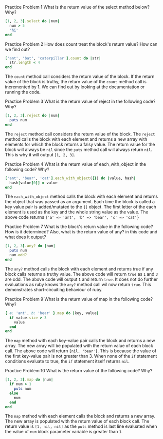 Practice Problem 1
What is the return value of the select method below? Why?

```ruby
[1, 2, 3].select do |num|
  num > 5
  'hi'
end
```
<!-- The return value of the above code is the array `[1, 2, 3]`. This is because the select method considers the return value of the block. The last line evaluated in the block is the string `'hi'` which has a truthy value. When the return value of the block in that iteration is truthy, the value passed to the block as an argument will be selected. That's why every element in the original array is included in the array returned by the `select` method call.  -->

Practice Problem 2
How does count treat the block's return value? How can we find out?

```ruby
['ant', 'bat', 'caterpillar'].count do |str|
  str.length < 4
end
```
The `count` method call considers the return value of the block. If the return value of the block is truthy, the return value of the `count` method call is incremented by 1. We can find out by looking at the documentation or running the code.  

Practice Problem 3
What is the return value of reject in the following code? Why?

```ruby
[1, 2, 3].reject do |num|
  puts num
end
```
The `reject` method call considers the return value of the block. The `reject` method calls the block with each element and returns a new array with elements for which the block returns a falsy value. The return value for the block will always be `nil` since the `puts` method call will always return `nil`. This is why it will output `[1, 2, 3]`. 

Practice Problem 4
What is the return value of each_with_object in the following code? Why?

```ruby
['ant', 'bear', 'cat'].each_with_object({}) do |value, hash|
  hash[value[0]] = value
end
```
The `each_with_object` method calls the block with each element and returns the object that was passed as an argument. Each time the block is called a key value pair is added/mutated to the `{}` object. The first letter of the each element is used as the key and the whole string value as the value. The above code returns `{'a' => 'ant', 'b' => 'bear', 'c' => 'cat'}`

Practice Problem 7
What is the block's return value in the following code? How is it determined? Also, what is the return value of any? in this code and what does it output?

```ruby
[1, 2, 3].any? do |num|
  puts num
  num.odd?
end
```
The `any?` method calls the block with each element and returns true if any block calls returns a truthy value. The above code will return `true` as `1` and `3` are odd. The above code will output `1` and return `true`. It does not do further evaluations as ruby knows the `any?` method call wil now return `true`. This demonstrates short-circuiting behaviour of ruby.

Practice Problem 9
What is the return value of map in the following code? Why?

```ruby
{ a: 'ant', b: 'bear' }.map do |key, value|
  if value.size > 3
    value
  end
end
```
The `map` method with each key-value pair calls the block and returns a new array. The new array will be populated with the return value of each block call. The above code will return `[nil, 'bear']`. This is because the value of the first key-value pair is not greater than 3. When none of the `if` statement conditions evaluate to true, the `if` statement itself returns `nil`. 

Practice Problem 10
What is the return value of the following code? Why?

```ruby
[1, 2, 3].map do |num|
  if num > 1
    puts num
  else
    num
  end
end
```
The `map` method with each element calls the block and returns a new array. The new array is populated with the return value of each block call. The return value is `[1, nil, nil]` as the `puts` method is last line evaluated when the value of `num` block parameter variable is greater than `1`.  